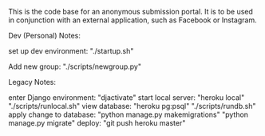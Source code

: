 This is the code base for an anonymous submission portal. It is to be used in conjunction with an external application, such as Facebook or Instagram.

Dev (Personal) Notes:

set up dev environment:
    "./startup.sh"

Add new group:
    "./scripts/newgroup.py"

Legacy Notes:

enter Django environment:
    "djactivate"
start local server:
    "heroku local"
    "./scripts/runlocal.sh"
view database:
    "heroku pg:psql"
    "./scripts/rundb.sh"
apply change to database:
    "python manage.py makemigrations"
    "python manage.py migrate"
deploy:
    "git push heroku master"
